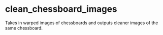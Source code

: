 # clean_chessboard_images
Takes in warped images of chessboards and outputs cleaner images of the same chessboard.
